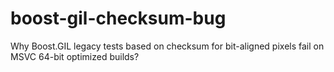# boost-gil-checksum-bug

Why Boost.GIL legacy tests based on checksum for bit-aligned pixels fail on MSVC 64-bit optimized builds?
